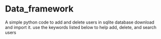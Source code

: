 # Data_framework
A simple python code to add and delete users in sqlite database 
download and import it.
use the keywords listed below to help add, delete, and search users
